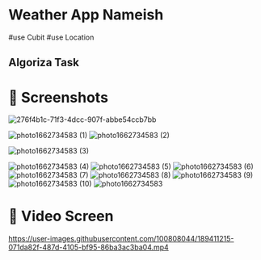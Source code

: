 # Weather App Nameish
#use Cubit 
#use Location 


## Algoriza Task


# 📱 Screenshots #

![276f4b1c-71f3-4dcc-907f-abbe54ccb7bb](https://user-images.githubusercontent.com/100808044/189410969-adcae921-3e89-4bd3-b63c-288b8311afba.jpg)

![photo1662734583 (1)](https://user-images.githubusercontent.com/100808044/189410976-06c4f289-dd1c-41d1-bba0-a2bc2972d014.jpeg)
![photo1662734583 (2)](https://user-images.githubusercontent.com/100808044/189411016-eab472d2-dd3e-4a44-8194-d1d4931dc585.jpeg)

![photo1662734583 (3)](https://user-images.githubusercontent.com/100808044/189411030-0db77ce8-f055-4850-a189-cc6598e27c3a.jpeg)

![photo1662734583 (4)](https://user-images.githubusercontent.com/100808044/189411043-e179b84d-c016-44da-830e-edb9ffbf8cce.jpeg)
![photo1662734583 (5)](https://user-images.githubusercontent.com/100808044/189411052-359c0cc5-8898-4684-9057-f97b136a857b.jpeg)
![photo1662734583 (6)](https://user-images.githubusercontent.com/100808044/189411077-583a3edf-4a4d-44a6-88f1-b11983a2e863.jpeg)
![photo1662734583 (7)](https://user-images.githubusercontent.com/100808044/189411114-4b72c5fe-db19-4aed-a9b4-8d8609a169c1.jpeg)
![photo1662734583 (8)](https://user-images.githubusercontent.com/100808044/189411128-8101b12d-b3eb-4ad6-8156-a52d1d7d687b.jpeg)
![photo1662734583 (9)](https://user-images.githubusercontent.com/100808044/189411140-cf0d41cb-098d-413e-9c03-514648e2c1b5.jpeg)
![photo1662734583 (10)](https://user-images.githubusercontent.com/100808044/189411159-96318fc2-7652-4bfb-aac2-255d10bf9ed2.jpeg)
![photo1662734583](https://user-images.githubusercontent.com/100808044/189411177-314bc17f-ed47-48f7-8da1-0c1aabe3e64b.jpeg)

# 📱 Video Screen #



https://user-images.githubusercontent.com/100808044/189411215-071da82f-487d-4105-bf95-86ba3ac3ba04.mp4


